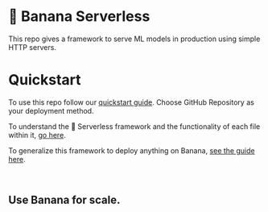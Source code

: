 
# 🍌 Banana Serverless

This repo gives a framework to serve ML models in production using simple HTTP servers.

# Quickstart
To use this repo follow our [quickstart guide](https://docs.banana.dev/banana-docs/quickstart). Choose GitHub Repository as your deployment method.

To understand the 🍌 Serverless framework and the functionality of each file within it, [go here](https://docs.banana.dev/banana-docs/core-concepts/inference-server/serverless-framework).

To generalize this framework to deploy anything on Banana, [see the guide here](https://docs.banana.dev/banana-docs/resources/how-to-serve-anything-on-banana).

<br>

## Use Banana for scale.
